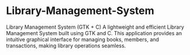 # Library-Management-System
Library Management System (GTK + C) A lightweight and efficient Library Management System built using GTK and C. This application provides an intuitive graphical interface for managing books, members, and transactions, making library operations seamless. 
